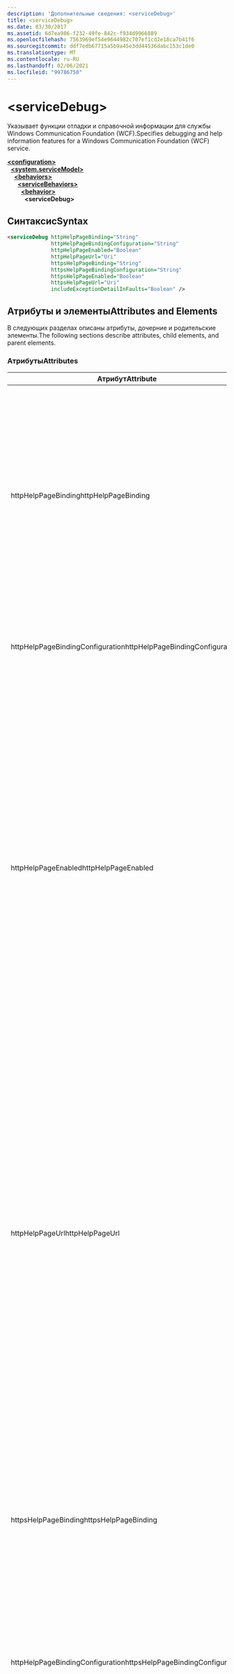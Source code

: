 ```yaml
---
description: 'Дополнительные сведения: <serviceDebug>'
title: <serviceDebug>
ms.date: 03/30/2017
ms.assetid: 6d7ea986-f232-49fe-842c-f934d9966889
ms.openlocfilehash: 7563969ef54e9644982c707ef1cd2e18ca7b41f6
ms.sourcegitcommit: ddf7edb67715a5b9a45e3dd44536dabc153c1de0
ms.translationtype: MT
ms.contentlocale: ru-RU
ms.lasthandoff: 02/06/2021
ms.locfileid: "99786750"
---
```

# \<serviceDebug>

<span data-ttu-id="5bc51-102">Указывает функции отладки и справочной информации для службы Windows Communication Foundation (WCF).</span><span class="sxs-lookup"><span data-stu-id="5bc51-102">Specifies debugging and help information features for a Windows Communication Foundation (WCF) service.</span></span>  
  
[**\<configuration>**](../configuration-element.md)\
&nbsp;&nbsp;[**\<system.serviceModel>**](system-servicemodel.md)\
&nbsp;&nbsp;&nbsp;&nbsp;[**\<behaviors>**](behaviors.md)\
&nbsp;&nbsp;&nbsp;&nbsp;&nbsp;&nbsp;[**\<serviceBehaviors>**](servicebehaviors.md)\
&nbsp;&nbsp;&nbsp;&nbsp;&nbsp;&nbsp;&nbsp;&nbsp;[**\<behavior>**](behavior-of-servicebehaviors.md)\
&nbsp;&nbsp;&nbsp;&nbsp;&nbsp;&nbsp;&nbsp;&nbsp;&nbsp;&nbsp;**\<serviceDebug>**  
  
## <a name="syntax"></a><span data-ttu-id="5bc51-103">Синтаксис</span><span class="sxs-lookup"><span data-stu-id="5bc51-103">Syntax</span></span>  
  
```xml  
<serviceDebug httpHelpPageBinding="String"
              httpHelpPageBindingConfiguration="String"
              httpHelpPageEnabled="Boolean"
              httpHelpPageUrl="Uri"
              httpsHelpPageBinding="String"
              httpsHelpPageBindingConfiguration="String"
              httpsHelpPageEnabled="Boolean"
              httpsHelpPageUrl="Uri"
              includeExceptionDetailInFaults="Boolean" />
```  
  
## <a name="attributes-and-elements"></a><span data-ttu-id="5bc51-104">Атрибуты и элементы</span><span class="sxs-lookup"><span data-stu-id="5bc51-104">Attributes and Elements</span></span>  

 <span data-ttu-id="5bc51-105">В следующих разделах описаны атрибуты, дочерние и родительские элементы.</span><span class="sxs-lookup"><span data-stu-id="5bc51-105">The following sections describe attributes, child elements, and parent elements.</span></span>  
  
### <a name="attributes"></a><span data-ttu-id="5bc51-106">Атрибуты</span><span class="sxs-lookup"><span data-stu-id="5bc51-106">Attributes</span></span>  
  
|<span data-ttu-id="5bc51-107">Атрибут</span><span class="sxs-lookup"><span data-stu-id="5bc51-107">Attribute</span></span>|<span data-ttu-id="5bc51-108">Описание</span><span class="sxs-lookup"><span data-stu-id="5bc51-108">Description</span></span>|  
|---------------|-----------------|  
|<span data-ttu-id="5bc51-109">httpHelpPageBinding</span><span class="sxs-lookup"><span data-stu-id="5bc51-109">httpHelpPageBinding</span></span>|<span data-ttu-id="5bc51-110">Строковое значение, определяющее тип привязки, которая будет использоваться в тех случаях, когда для обращения к странице справки службы будет использоваться HTTP.</span><span class="sxs-lookup"><span data-stu-id="5bc51-110">A string value that specifies the type of binding to be used when HTTP is utilized to access the service help page.</span></span><br /><br /> <span data-ttu-id="5bc51-111">Поддерживаются только привязки с внутренними элементами привязки, поддерживающими <xref:System.ServiceModel.Channels.IReplyChannel?displayProperty=nameWithType>.</span><span class="sxs-lookup"><span data-stu-id="5bc51-111">Only bindings with inner binding elements that support <xref:System.ServiceModel.Channels.IReplyChannel?displayProperty=nameWithType> will be supported.</span></span> <span data-ttu-id="5bc51-112">Кроме этого, свойство <xref:System.ServiceModel.Channels.MessageVersion?displayProperty=nameWithType> привязки должно иметь значение <xref:System.ServiceModel.Channels.MessageVersion.None?displayProperty=nameWithType>.</span><span class="sxs-lookup"><span data-stu-id="5bc51-112">Additionally, the <xref:System.ServiceModel.Channels.MessageVersion?displayProperty=nameWithType> property of the binding must be <xref:System.ServiceModel.Channels.MessageVersion.None?displayProperty=nameWithType>.</span></span>|  
|<span data-ttu-id="5bc51-113">httpHelpPageBindingConfiguration</span><span class="sxs-lookup"><span data-stu-id="5bc51-113">httpHelpPageBindingConfiguration</span></span>|<span data-ttu-id="5bc51-114">Строка, задающая имя привязки, указанной атрибутом `httpHelpPageBinding`, который ссылается на дополнительные сведения конфигурации этой привязки.</span><span class="sxs-lookup"><span data-stu-id="5bc51-114">A string that specifies the name of the binding that is specified in the `httpHelpPageBinding` attribute, which references to the additional configuration information of this binding.</span></span> <span data-ttu-id="5bc51-115">Такое же имя должно быть задано в разделе `<bindings>`.</span><span class="sxs-lookup"><span data-stu-id="5bc51-115">The same name must be defined in the `<bindings>` section.</span></span>|  
|<span data-ttu-id="5bc51-116">httpHelpPageEnabled</span><span class="sxs-lookup"><span data-stu-id="5bc51-116">httpHelpPageEnabled</span></span>|<span data-ttu-id="5bc51-117">Логическое значение, определяющее, публикует ли WCF HTML-страницу справки по адресу, указанному `httpHelpPageUrl` атрибутом.</span><span class="sxs-lookup"><span data-stu-id="5bc51-117">A Boolean value that controls whether WCF publishes an HTML help page at the address specified by the `httpHelpPageUrl` attribute.</span></span> <span data-ttu-id="5bc51-118">Значение по умолчанию — `true`.</span><span class="sxs-lookup"><span data-stu-id="5bc51-118">The default is `true`.</span></span><br /><br /> <span data-ttu-id="5bc51-119">Задайте этому свойству значение `false`, чтобы отключить публикацию HTML-страницы справки, которая доступна для HTML-браузеров.</span><span class="sxs-lookup"><span data-stu-id="5bc51-119">You can set this property to `false` to disable the publication of an HTML help page visible to HTML browsers.</span></span><br /><br /> <span data-ttu-id="5bc51-120">Чтобы HTML-страница справки публиковалась по адресу, указанному в атрибуте `httpHelpPageUrl`, необходимо установить для данного атрибута значение `true`.</span><span class="sxs-lookup"><span data-stu-id="5bc51-120">To ensure the HTML help page is published at the location controlled by the `httpHelpPageUrl` attribute, you must set this attribute to `true`.</span></span> <span data-ttu-id="5bc51-121">Кроме того, должно выполняться одно из перечисленных ниже условий.</span><span class="sxs-lookup"><span data-stu-id="5bc51-121">In addition, one of the following conditions must also be met:</span></span><br /><br /> <span data-ttu-id="5bc51-122">— `httpHelpPageUrl` Атрибут является абсолютным адресом, поддерживающим схему протокола HTTP.</span><span class="sxs-lookup"><span data-stu-id="5bc51-122">-   The `httpHelpPageUrl` attribute is an absolute address that supports the HTTP protocol scheme.</span></span><br /><span data-ttu-id="5bc51-123">— Существует базовый адрес службы, поддерживающей схему протокола HTTP.</span><span class="sxs-lookup"><span data-stu-id="5bc51-123">-   There is a base address for the service that supports the HTTP protocol scheme.</span></span><br /><br /> <span data-ttu-id="5bc51-124">Хотя когда атрибуту `httpHelpPageUrl` назначается абсолютный адрес, который не поддерживает схему протокола HTTP, создается исключение, в любом другом случае, когда не выполняется ни одно из указанных выше условий, исключение не вызывается и HTML-страница справки не создается.</span><span class="sxs-lookup"><span data-stu-id="5bc51-124">Although an exception is thrown if an absolute address that does not support the HTTP protocol scheme is assigned to the `httpHelpPageUrl` attribute, any other scenario in which neither of the preceding criteria is met results in no exception and no HTML help page.</span></span>|  
|<span data-ttu-id="5bc51-125">httpHelpPageUrl</span><span class="sxs-lookup"><span data-stu-id="5bc51-125">httpHelpPageUrl</span></span>|<span data-ttu-id="5bc51-126">Универсальный код ресурса (URI), который указывает относительный или абсолютный URL-адрес по протоколу HTTP для пользовательского файла справки HTML, который показывается пользователю при просмотре конечной точки с помощью HTML-браузера.</span><span class="sxs-lookup"><span data-stu-id="5bc51-126">A URI that specifies the relative or absolute HTTP-based URL of the custom HTML help file the user sees when the endpoint is viewed using an HTML browser.</span></span><br /><br /> <span data-ttu-id="5bc51-127">Этот атрибут можно использовать для разрешения использования пользовательского файла справки HTML, который возвращается в запросе HTTP/Get, например, HTML-браузером.</span><span class="sxs-lookup"><span data-stu-id="5bc51-127">You can use this attribute to enable the use of a custom HTML help file that is returned from an HTTP/Get request, for example, from an HTML browser.</span></span> <span data-ttu-id="5bc51-128">Расположение файла справки HTML определяется следующим образом.</span><span class="sxs-lookup"><span data-stu-id="5bc51-128">The location of the HTML help file is resolved as follows.</span></span><br /><br /> <span data-ttu-id="5bc51-129">1. Если значение этого атрибута является относительным адресом, то расположение файла справки HTML — это значение базового адреса службы, которое поддерживает HTTP-запросы, и значение этого свойства.</span><span class="sxs-lookup"><span data-stu-id="5bc51-129">1.  If the value of this attribute is a relative address, the location of the HTML help file is the value of the service base address that supports HTTP requests, plus this property value.</span></span><br /><span data-ttu-id="5bc51-130">2. Если значение этого атрибута является абсолютным адресом и поддерживает HTTP-запросы, расположение файла справки HTML является значением этого свойства.</span><span class="sxs-lookup"><span data-stu-id="5bc51-130">2.  If the value of this attribute is an absolute address and supports HTTP requests, the location of the HTML help file is the value of this property.</span></span><br /><span data-ttu-id="5bc51-131">3. Если значение этого атрибута является абсолютным, но не поддерживает HTTP-запросы, создается исключение.</span><span class="sxs-lookup"><span data-stu-id="5bc51-131">3.  If the value of this attribute is absolute but does not support HTTP requests, an exception is thrown.</span></span><br /><br /> <span data-ttu-id="5bc51-132">Этот атрибут допустим только в том случае, если `httpHelpPageEnabled` атрибут имеет значение `true` .</span><span class="sxs-lookup"><span data-stu-id="5bc51-132">This attribute is valid only when the `httpHelpPageEnabled` attribute is `true`.</span></span>|  
|<span data-ttu-id="5bc51-133">httpsHelpPageBinding</span><span class="sxs-lookup"><span data-stu-id="5bc51-133">httpsHelpPageBinding</span></span>|<span data-ttu-id="5bc51-134">Строковое значение, определяющее тип привязки, которая будет использоваться в тех случаях, когда для обращения к странице справки службы будет использоваться HTTPS.</span><span class="sxs-lookup"><span data-stu-id="5bc51-134">A string value that specifies the type of binding to be used when HTTPS is utilized to access the service help page.</span></span><br /><br /> <span data-ttu-id="5bc51-135">Поддерживаются только привязки с внутренними элементами привязки, поддерживающими <xref:System.ServiceModel.Channels.IReplyChannel>.</span><span class="sxs-lookup"><span data-stu-id="5bc51-135">Only bindings with inner binding elements that support <xref:System.ServiceModel.Channels.IReplyChannel> will be supported.</span></span> <span data-ttu-id="5bc51-136">Кроме этого, свойство <xref:System.ServiceModel.Channels.MessageVersion?displayProperty=nameWithType> привязки должно иметь значение <xref:System.ServiceModel.Channels.MessageVersion.None?displayProperty=nameWithType>.</span><span class="sxs-lookup"><span data-stu-id="5bc51-136">Additionally, the <xref:System.ServiceModel.Channels.MessageVersion?displayProperty=nameWithType> property of the binding must be <xref:System.ServiceModel.Channels.MessageVersion.None?displayProperty=nameWithType>.</span></span>|  
|<span data-ttu-id="5bc51-137">httpHelpPageBindingConfiguration</span><span class="sxs-lookup"><span data-stu-id="5bc51-137">httpsHelpPageBindingConfiguration</span></span>|<span data-ttu-id="5bc51-138">Строка, задающая имя привязки, указанной атрибутом `httpsHelpPageBinding`, который ссылается на дополнительные сведения конфигурации этой привязки.</span><span class="sxs-lookup"><span data-stu-id="5bc51-138">A string that specifies the name of the binding that is specified in the `httpsHelpPageBinding` attribute, which references to the additional configuration information of this binding.</span></span> <span data-ttu-id="5bc51-139">Такое же имя должно быть задано в разделе `<bindings>`.</span><span class="sxs-lookup"><span data-stu-id="5bc51-139">The same name must be defined in the `<bindings>` section.</span></span>|  
|<span data-ttu-id="5bc51-140">httpsHelpPageEnabled</span><span class="sxs-lookup"><span data-stu-id="5bc51-140">httpsHelpPageEnabled</span></span>|<span data-ttu-id="5bc51-141">Логическое значение, определяющее, публикует ли WCF HTML-страницу справки по адресу, указанному `httpsHelpPageUrl` атрибутом.</span><span class="sxs-lookup"><span data-stu-id="5bc51-141">A Boolean value that controls whether WCF publishes an HTML help page at the address specified by the `httpsHelpPageUrl` attribute.</span></span> <span data-ttu-id="5bc51-142">Значение по умолчанию — `true`.</span><span class="sxs-lookup"><span data-stu-id="5bc51-142">The default is `true`.</span></span><br /><br /> <span data-ttu-id="5bc51-143">Задайте этому свойству значение `false`, чтобы отключить публикацию HTML-страницы справки, которая доступна для HTML-браузеров.</span><span class="sxs-lookup"><span data-stu-id="5bc51-143">You can set this property to `false` to disable the publication of an HTML help page visible to HTML browsers.</span></span><br /><br /> <span data-ttu-id="5bc51-144">Чтобы HTML-страница справки публиковалась по адресу, указанному в атрибуте `httpsHelpPageUrl`, необходимо установить для данного атрибута значение `true`.</span><span class="sxs-lookup"><span data-stu-id="5bc51-144">To ensure the HTML help page is published at the location controlled by the `httpsHelpPageUrl` attribute, you must set this attribute to `true`.</span></span> <span data-ttu-id="5bc51-145">Кроме того, должно выполняться одно из перечисленных ниже условий.</span><span class="sxs-lookup"><span data-stu-id="5bc51-145">In addition, one of the following conditions must also be met:</span></span><br /><br /> <span data-ttu-id="5bc51-146">— `httpsHelpPageUrl` Атрибут является абсолютным адресом, поддерживающим схему протокола HTTPS.</span><span class="sxs-lookup"><span data-stu-id="5bc51-146">-   The `httpsHelpPageUrl` attribute is an absolute address that supports the HTTPS protocol scheme.</span></span><br /><span data-ttu-id="5bc51-147">— Существует базовый адрес службы, поддерживающей схему протокола HTTPS.</span><span class="sxs-lookup"><span data-stu-id="5bc51-147">-   There is a base address for the service that supports the HTTPS protocol scheme.</span></span><br /><br /> <span data-ttu-id="5bc51-148">Хотя когда атрибуту `httpsHelpPageUrl` назначается абсолютный адрес, который не поддерживает схему протокола HTTPS, создается исключение, в любом другом случае, когда не выполняется ни одно из указанных выше условий, исключение не вызывается и HTML-страница справки не создается.</span><span class="sxs-lookup"><span data-stu-id="5bc51-148">Although an exception is thrown if an absolute address that does not support the HTTPS protocol scheme is assigned to the `httpsHelpPageUrl` attribute, any other scenario in which neither of the preceding criteria is met results in no exception and no HTML help page.</span></span>|  
|<span data-ttu-id="5bc51-149">httpsHelpPageUrl</span><span class="sxs-lookup"><span data-stu-id="5bc51-149">httpsHelpPageUrl</span></span>|<span data-ttu-id="5bc51-150">Универсальный код ресурса (URI), который указывает относительный или абсолютный URL-адрес по протоколу HTTPS для пользовательского файла справки HTML, который показывается пользователю при просмотре конечной точки с помощью HTML-браузера.</span><span class="sxs-lookup"><span data-stu-id="5bc51-150">A URI that specifies the relative or absolute HTTPS-based URL of the custom HTML help file the user sees when the endpoint is viewed using an HTML browser.</span></span><br /><br /> <span data-ttu-id="5bc51-151">Этот атрибут можно использовать для разрешения использования пользовательского файла справки HTML, который возвращается в запросе HTTPS/Get, например, HTML-браузером.</span><span class="sxs-lookup"><span data-stu-id="5bc51-151">You can use this attribute to enable the use of a custom HTML help file that is returned from an HTTPS/Get request, for example, from an HTML browser.</span></span> <span data-ttu-id="5bc51-152">Расположение файла справки HTML определяется следующим образом:</span><span class="sxs-lookup"><span data-stu-id="5bc51-152">The location of the HTML help file is resolved as follows:</span></span><br /><br /> <span data-ttu-id="5bc51-153">— Если значение этого свойства является относительным адресом, расположением файла справки HTML является значение базового адреса службы, поддерживающего HTTPS-запросы, и значение этого свойства.</span><span class="sxs-lookup"><span data-stu-id="5bc51-153">-   If the value of this property is a relative address, the location of the HTML help file is the value of the service base address that supports HTTPS requests, plus this property value.</span></span><br /><span data-ttu-id="5bc51-154">— Если значение этого свойства является абсолютным адресом и поддерживает HTTPS-запросы, расположение файла справки HTML является значением этого свойства.</span><span class="sxs-lookup"><span data-stu-id="5bc51-154">-   If the value of this property is an absolute address and supports HTTPS requests, the location of the HTML help file is the value of this property.</span></span><br /><span data-ttu-id="5bc51-155">— Если значение этого свойства является абсолютным, но не поддерживает HTTPS-запросы, создается исключение.</span><span class="sxs-lookup"><span data-stu-id="5bc51-155">-   If the value of this property is absolute but does not support HTTPS requests, an exception is thrown.</span></span><br /><br /> <span data-ttu-id="5bc51-156">Этот атрибут допустим только в том случае, если `httpHelpPageEnabled` атрибут имеет значение `true` .</span><span class="sxs-lookup"><span data-stu-id="5bc51-156">This attribute is valid only when the `httpHelpPageEnabled` attribute is `true`.</span></span>|  
|<span data-ttu-id="5bc51-157">includeExceptionDetailInFaults</span><span class="sxs-lookup"><span data-stu-id="5bc51-157">includeExceptionDetailInFaults</span></span>|<span data-ttu-id="5bc51-158">Значение, которое определяет, включать ли сведения об управляемых исключениях в данные ошибок SOAP, которые возвращаются клиенту для отладки.</span><span class="sxs-lookup"><span data-stu-id="5bc51-158">A value that specifies whether to include managed exception information in the detail of SOAP faults returned to the client for debugging purposes.</span></span> <span data-ttu-id="5bc51-159">Значение по умолчанию — `false`.</span><span class="sxs-lookup"><span data-stu-id="5bc51-159">The default is `false`.</span></span><br /><br /> <span data-ttu-id="5bc51-160">Если этот атрибут имеет значение `true`, то разрешается передача потока сведений об управляемых исключениях клиенту в целях отладки, а также публикация HTML-файлов с данными для пользователей, которые обращаются к службе при помощи веб-браузеров.</span><span class="sxs-lookup"><span data-stu-id="5bc51-160">If you set this attribute to `true`, you can enable the flow of managed exception information to the client for debugging purposes, as well as the publication of HTML information files for users browsing the service in Web browsers.</span></span> <span data-ttu-id="5bc51-161">**Внимание!**  Возврат сведений об управляемом исключении клиентам может представлять угрозу безопасности.</span><span class="sxs-lookup"><span data-stu-id="5bc51-161">**Caution:**  Returning managed exception information to clients  can be a security risk.</span></span> <span data-ttu-id="5bc51-162">Это связано с тем, что подробные данные об исключении содержат сведения о внутренней реализации службы, которые могут использоваться неавторизованными клиентами.</span><span class="sxs-lookup"><span data-stu-id="5bc51-162">This is because exception details expose information about the internal service implementation that could be used by unauthorized clients.</span></span>|  
  
### <a name="child-elements"></a><span data-ttu-id="5bc51-163">Дочерние элементы</span><span class="sxs-lookup"><span data-stu-id="5bc51-163">Child Elements</span></span>  

 <span data-ttu-id="5bc51-164">Отсутствует.</span><span class="sxs-lookup"><span data-stu-id="5bc51-164">None.</span></span>  
  
### <a name="parent-elements"></a><span data-ttu-id="5bc51-165">Родительские элементы</span><span class="sxs-lookup"><span data-stu-id="5bc51-165">Parent Elements</span></span>  
  
|<span data-ttu-id="5bc51-166">Элемент</span><span class="sxs-lookup"><span data-stu-id="5bc51-166">Element</span></span>|<span data-ttu-id="5bc51-167">Описание</span><span class="sxs-lookup"><span data-stu-id="5bc51-167">Description</span></span>|  
|-------------|-----------------|  
|[\<behavior>](behavior-of-endpointbehaviors.md)|<span data-ttu-id="5bc51-168">Указывает элемент поведения.</span><span class="sxs-lookup"><span data-stu-id="5bc51-168">Specifies a behavior element.</span></span>|  
  
## <a name="remarks"></a><span data-ttu-id="5bc51-169">Remarks</span><span class="sxs-lookup"><span data-stu-id="5bc51-169">Remarks</span></span>  

 <span data-ttu-id="5bc51-170">Параметр `includeExceptionDetailInFaults` позволяет `true` службе возвращать любое исключение, создаваемое кодом приложения, даже если исключение не объявлено с помощью <xref:System.ServiceModel.FaultContractAttribute> .</span><span class="sxs-lookup"><span data-stu-id="5bc51-170">Setting `includeExceptionDetailInFaults` to `true` allows the service to return any exception that is thrown by the application code even if the exception is not declared using the <xref:System.ServiceModel.FaultContractAttribute>.</span></span> <span data-ttu-id="5bc51-171">Этот параметр полезен при отладке в тех случаях, когда сервер создает непредвиденное исключение.</span><span class="sxs-lookup"><span data-stu-id="5bc51-171">This setting is useful when debugging cases where the server is throwing an unexpected exception.</span></span> <span data-ttu-id="5bc51-172">При использовании данного атрибута возвращается сериализованное представление неизвестного исключения, что позволяет подробно его изучить.</span><span class="sxs-lookup"><span data-stu-id="5bc51-172">By using this attribute, a serialized form of the unknown exception is returned and you can examine more details of the exception.</span></span>  
  
> [!CAUTION]
> <span data-ttu-id="5bc51-173">Возвращение клиенту сведений об управляемых исключениях может представлять риск с точки зрения безопасности, так как подробные данные об исключении содержат сведения о внутренней реализации службы, которые могут использоваться неавторизованными клиентами.</span><span class="sxs-lookup"><span data-stu-id="5bc51-173">Returning managed exception information to clients can be a security risk because exception details expose information about the internal service implementation that could be used by unauthorized clients.</span></span> <span data-ttu-id="5bc51-174">В связи с рисками для безопасности настоятельно рекомендуется использовать такой метод только в контролируемых сценариях отладки.</span><span class="sxs-lookup"><span data-stu-id="5bc51-174">Because of the security issues involved, it is strongly recommended that you only do so in controlled debugging scenarios.</span></span> <span data-ttu-id="5bc51-175">При развертывании приложения необходимо установить для атрибута `includeExceptionDetailInFaults` значение `false`.</span><span class="sxs-lookup"><span data-stu-id="5bc51-175">You should set `includeExceptionDetailInFaults` to `false` when deploying your application.</span></span>  
  
 <span data-ttu-id="5bc51-176">Дополнительные сведения о проблемах безопасности, связанных с управляемым исключением, см. [в разделе Указание и обработка ошибок в контрактах и службах](../../../wcf/specifying-and-handling-faults-in-contracts-and-services.md).</span><span class="sxs-lookup"><span data-stu-id="5bc51-176">For details about the security issues related to managed exception, see [Specifying and Handling Faults in Contracts and Services](../../../wcf/specifying-and-handling-faults-in-contracts-and-services.md).</span></span> <span data-ttu-id="5bc51-177">Пример кода см. в разделе [поведение отладки службы](../../../wcf/samples/service-debug-behavior.md).</span><span class="sxs-lookup"><span data-stu-id="5bc51-177">For a code sample, see [Service Debug Behavior](../../../wcf/samples/service-debug-behavior.md).</span></span>  
  
 <span data-ttu-id="5bc51-178">Для включения и отключения страницы справки также можно задать атрибуты `httpsHelpPageEnabled` и `httpsHelpPageUrl`.</span><span class="sxs-lookup"><span data-stu-id="5bc51-178">You can also set `httpsHelpPageEnabled` and `httpsHelpPageUrl` to enable or disable the help page.</span></span> <span data-ttu-id="5bc51-179">Каждая служба может предоставлять страницу справки, которая содержит данные о службе, включая сведения о конечной точке для получения WSDL для службы.</span><span class="sxs-lookup"><span data-stu-id="5bc51-179">Each service can optionally expose a help page that contains information about the service including the endpoint to get WSDL for the service.</span></span> <span data-ttu-id="5bc51-180">Эту возможность можно включить, присвоив параметру `httpHelpPageEnabled` значение `true`.</span><span class="sxs-lookup"><span data-stu-id="5bc51-180">This can be enabled by setting `httpHelpPageEnabled` to `true`.</span></span> <span data-ttu-id="5bc51-181">Это позволяет возвращать страницу справки в ответ на запрос GET к базовому адресу службы.</span><span class="sxs-lookup"><span data-stu-id="5bc51-181">This enables the help page to be returned to a GET request to the base address of the service.</span></span> <span data-ttu-id="5bc51-182">Этот адрес можно изменить, задав атрибут .</span><span class="sxs-lookup"><span data-stu-id="5bc51-182">You can change this address by setting the `httpHelpPageUrl` attribute.</span></span> <span data-ttu-id="5bc51-183">Кроме того, можно сделать этот процесс безопасным, если использовать HTTPS вместо HTTP.</span><span class="sxs-lookup"><span data-stu-id="5bc51-183">In addition, you can make this secure by using HTTPS instead of HTTP.</span></span>  
  
 <span data-ttu-id="5bc51-184">Необязательные атрибуты `httpHelpPageBinding` и `httpHelpPageBinding` позволяют выполнить настройку привязок, которые используются для доступа к веб-странице службы.</span><span class="sxs-lookup"><span data-stu-id="5bc51-184">The optional `httpHelpPageBinding` and `httpHelpPageBinding` attributes allow you to configure the bindings used to access the service web page.</span></span> <span data-ttu-id="5bc51-185">Если они не заданы, для доступа к странице справки службы применяются привязки по умолчанию (`HttpTransportBindingElement` для HTTP и `HttpsTransportBindingElement` для HTTPS).</span><span class="sxs-lookup"><span data-stu-id="5bc51-185">If they are not specified, the default bindings (`HttpTransportBindingElement`, in the case of HTTP and `HttpsTransportBindingElement`, in the case of HTTPS) are used for service help page access as appropriate.</span></span> <span data-ttu-id="5bc51-186">Обратите внимание, что эти атрибуты нельзя использовать вместе со встроенными привязками WCF.</span><span class="sxs-lookup"><span data-stu-id="5bc51-186">Notice that you cannot use these attributes with the built-in WCF bindings.</span></span> <span data-ttu-id="5bc51-187">Будут поддерживаться только привязки с внутренними элементами привязки, поддерживающими XREF: System. ServiceModel. Channels. IReplyChannel>.</span><span class="sxs-lookup"><span data-stu-id="5bc51-187">Only bindings with inner binding elements that support xref:System.ServiceModel.Channels.IReplyChannel> will be supported.</span></span> <span data-ttu-id="5bc51-188">Кроме этого, свойство <xref:System.ServiceModel.Channels.MessageVersion?displayProperty=nameWithType> привязки должно иметь значение <xref:System.ServiceModel.Channels.MessageVersion.None?displayProperty=nameWithType>.</span><span class="sxs-lookup"><span data-stu-id="5bc51-188">Additionally, the <xref:System.ServiceModel.Channels.MessageVersion?displayProperty=nameWithType> property of the binding must be <xref:System.ServiceModel.Channels.MessageVersion.None?displayProperty=nameWithType>.</span></span>  
  
## <a name="see-also"></a><span data-ttu-id="5bc51-189">См. также</span><span class="sxs-lookup"><span data-stu-id="5bc51-189">See also</span></span>

- <xref:System.ServiceModel.Configuration.ServiceDebugElement>
- <xref:System.ServiceModel.Description.ServiceDebugBehavior>
- [<span data-ttu-id="5bc51-190">Задание и обработка сбоев в контрактах и службах</span><span class="sxs-lookup"><span data-stu-id="5bc51-190">Specifying and Handling Faults in Contracts and Services</span></span>](../../../wcf/specifying-and-handling-faults-in-contracts-and-services.md)
- [<span data-ttu-id="5bc51-191">Обработка исключений и сбоев</span><span class="sxs-lookup"><span data-stu-id="5bc51-191">Handling Exceptions and Faults</span></span>](../../../wcf/extending/handling-exceptions-and-faults.md)
- [<span data-ttu-id="5bc51-192">Поведение отладки службы</span><span class="sxs-lookup"><span data-stu-id="5bc51-192">Service Debug Behavior</span></span>](../../../wcf/samples/service-debug-behavior.md)
